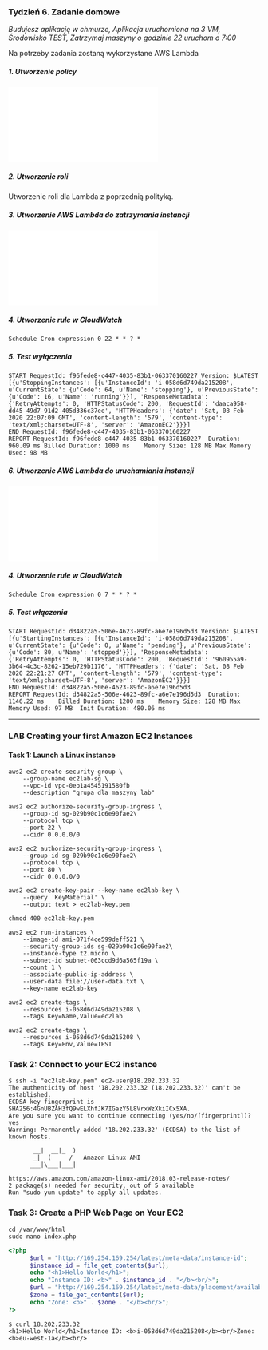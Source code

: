### Tydzień 6. Zadanie domowe

*Budujesz aplikację w chmurze, Aplikacja uruchomiona na 3 VM, Środowisko TEST, Zatrzymaj maszyny o godzinie 22 uruchom o 7:00*

Na potrzeby zadania zostaną wykorzystane AWS Lambda

##### 1. Utworzenie policy
![Polityka](./ec2-start-stop-policy.json) 


##### 2. Utworzenie roli

Utworzenie roli dla Lambda z poprzednią polityką.

##### 3. Utworzenie AWS Lambda do zatrzymania instancji

![Python stop](./ec2-stop.py)

##### 4. Utworzenie rule w CloudWatch

```
Schedule Cron expression 0 22 * * ? *
```

##### 5. Test wyłączenia 

```
START RequestId: f96fede8-c447-4035-83b1-063370160227 Version: $LATEST
[{u'StoppingInstances': [{u'InstanceId': 'i-058d6d749da215208', u'CurrentState': {u'Code': 64, u'Name': 'stopping'}, u'PreviousState': {u'Code': 16, u'Name': 'running'}}], 'ResponseMetadata': {'RetryAttempts': 0, 'HTTPStatusCode': 200, 'RequestId': 'daaca958-dd45-49d7-91d2-405d336c37ee', 'HTTPHeaders': {'date': 'Sat, 08 Feb 2020 22:07:09 GMT', 'content-length': '579', 'content-type': 'text/xml;charset=UTF-8', 'server': 'AmazonEC2'}}}]
END RequestId: f96fede8-c447-4035-83b1-063370160227
REPORT RequestId: f96fede8-c447-4035-83b1-063370160227	Duration: 960.09 ms	Billed Duration: 1000 ms	Memory Size: 128 MB	Max Memory Used: 98 MB
```



##### 6. Utworzenie AWS Lambda do uruchamiania instancji

![Python stop](./ec2-start.py)

##### 4. Utworzenie rule w CloudWatch

```
Schedule Cron expression 0 7 * * ? *
```

##### 5. Test włączenia

```
START RequestId: d34822a5-506e-4623-89fc-a6e7e196d5d3 Version: $LATEST
[{u'StartingInstances': [{u'InstanceId': 'i-058d6d749da215208', u'CurrentState': {u'Code': 0, u'Name': 'pending'}, u'PreviousState': {u'Code': 80, u'Name': 'stopped'}}], 'ResponseMetadata': {'RetryAttempts': 0, 'HTTPStatusCode': 200, 'RequestId': '960955a9-3b64-4c3c-8262-15eb729b1176', 'HTTPHeaders': {'date': 'Sat, 08 Feb 2020 22:21:27 GMT', 'content-length': '579', 'content-type': 'text/xml;charset=UTF-8', 'server': 'AmazonEC2'}}}]
END RequestId: d34822a5-506e-4623-89fc-a6e7e196d5d3
REPORT RequestId: d34822a5-506e-4623-89fc-a6e7e196d5d3	Duration: 1146.22 ms	Billed Duration: 1200 ms	Memory Size: 128 MB	Max Memory Used: 97 MB	Init Duration: 480.06 ms

```


_______________________________________________



### LAB Creating your first Amazon EC2 Instances

#### Task 1: Launch a Linux instance

```
aws2 ec2 create-security-group \
    --group-name ec2lab-sg \
    --vpc-id vpc-0eb1a4545191580fb
    --description "grupa dla maszyny lab"
```

```
aws2 ec2 authorize-security-group-ingress \
    --group-id sg-029b90c1c6e90fae2\
    --protocol tcp \
    --port 22 \
    --cidr 0.0.0.0/0

```

```
aws2 ec2 authorize-security-group-ingress \
    --group-id sg-029b90c1c6e90fae2\
    --protocol tcp \
    --port 80 \
    --cidr 0.0.0.0/0
```

```
aws2 ec2 create-key-pair --key-name ec2lab-key \
    --query 'KeyMaterial' \
    --output text > ec2lab-key.pem

chmod 400 ec2lab-key.pem
```

```
aws2 ec2 run-instances \
    --image-id ami-071f4ce599deff521 \
    --security-group-ids sg-029b90c1c6e90fae2\
    --instance-type t2.micro \
    --subnet-id subnet-063ccd9d6a565f19a \
    --count 1 \
    --associate-public-ip-address \
    --user-data file://user-data.txt \
    --key-name ec2lab-key
```

```
aws2 ec2 create-tags \
	--resources i-058d6d749da215208 \
    --tags Key=Name,Value=ec2lab
    
aws2 ec2 create-tags \
	--resources i-058d6d749da215208 \
	--tags Key=Env,Value=TEST
```

### Task 2: Connect to your EC2 instance

```
$ ssh -i "ec2lab-key.pem" ec2-user@18.202.233.32
The authenticity of host '18.202.233.32 (18.202.233.32)' can't be established.
ECDSA key fingerprint is SHA256:4GnUBZAH3fQ9wELXhfJK7IGazY5L8VrxWzXkiICx5XA.
Are you sure you want to continue connecting (yes/no/[fingerprint])? yes
Warning: Permanently added '18.202.233.32' (ECDSA) to the list of known hosts.

       __|  __|_  )
       _|  (     /   Amazon Linux AMI
      ___|\___|___|

https://aws.amazon.com/amazon-linux-ami/2018.03-release-notes/
2 package(s) needed for security, out of 5 available
Run "sudo yum update" to apply all updates.

```

### Task 3: Create a PHP Web Page on Your EC2

```
cd /var/www/html 
sudo nano index.php
```

```php
<?php
      $url = "http://169.254.169.254/latest/meta-data/instance-id";
      $instance_id = file_get_contents($url);
      echo "<h1>Hello World</h1>";
      echo "Instance ID: <b>" . $instance_id . "</b><br/>";
      $url = "http://169.254.169.254/latest/meta-data/placement/availability-zone";
      $zone = file_get_contents($url);
      echo "Zone: <b>" . $zone . "</b><br/>";
?>
```

```
$ curl 18.202.233.32
<h1>Hello World</h1>Instance ID: <b>i-058d6d749da215208</b><br/>Zone: <b>eu-west-1a</b><br/>
```

